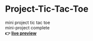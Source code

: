 # Project-Tic-Tac-Toe
mini project tic tac toe <br>
mini-project complete <br>
**👉 [live preview](https://anuraguranw3.github.io/Project-Tic-Tac-Toe/)**
